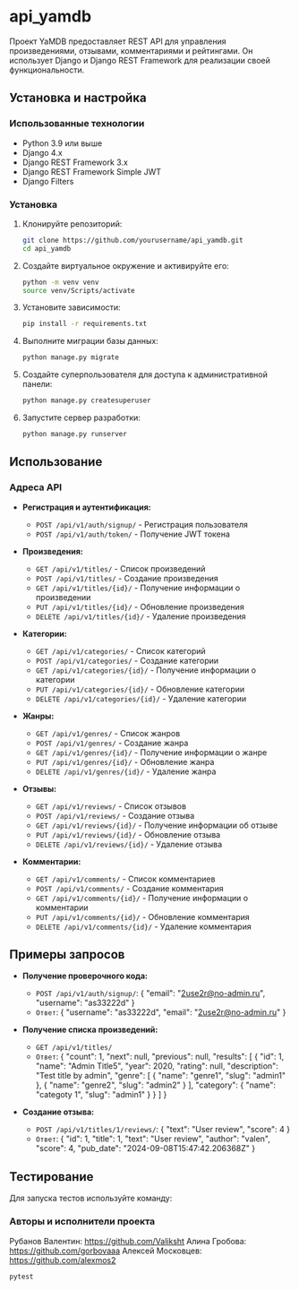# api_yamdb
Проект YaMDB предоставляет REST API для управления произведениями, отзывами, комментариями и рейтингами. Он использует Django и Django REST Framework для реализации своей функциональности.

## Установка и настройка

### Использованные технологии

- Python 3.9 или выше
- Django 4.x
- Django REST Framework 3.x
- Django REST Framework Simple JWT
- Django Filters

### Установка

1. Клонируйте репозиторий:

    ```bash
    git clone https://github.com/yourusername/api_yamdb.git
    cd api_yamdb
    ```

2. Создайте виртуальное окружение и активируйте его:

    ```bash
    python -m venv venv
    source venv/Scripts/activate  
    ```

3. Установите зависимости:

    ```bash
    pip install -r requirements.txt
    ```

4. Выполните миграции базы данных:

    ```bash
    python manage.py migrate
    ```

5. Создайте суперпользователя для доступа к административной панели:

    ```bash
    python manage.py createsuperuser
    ```

6. Запустите сервер разработки:

    ```bash
    python manage.py runserver
    ```

## Использование

### Адреса API

- **Регистрация и аутентификация:**

    - `POST /api/v1/auth/signup/` - Регистрация пользователя
    - `POST /api/v1/auth/token/` - Получение JWT токена

- **Произведения:**

    - `GET /api/v1/titles/` - Список произведений
    - `POST /api/v1/titles/` - Создание произведения
    - `GET /api/v1/titles/{id}/` - Получение информации о произведении
    - `PUT /api/v1/titles/{id}/` - Обновление произведения
    - `DELETE /api/v1/titles/{id}/` - Удаление произведения

- **Категории:**

    - `GET /api/v1/categories/` - Список категорий
    - `POST /api/v1/categories/` - Создание категории
    - `GET /api/v1/categories/{id}/` - Получение информации о категории
    - `PUT /api/v1/categories/{id}/` - Обновление категории
    - `DELETE /api/v1/categories/{id}/` - Удаление категории

- **Жанры:**

    - `GET /api/v1/genres/` - Список жанров
    - `POST /api/v1/genres/` - Создание жанра
    - `GET /api/v1/genres/{id}/` - Получение информации о жанре
    - `PUT /api/v1/genres/{id}/` - Обновление жанра
    - `DELETE /api/v1/genres/{id}/` - Удаление жанра

- **Отзывы:**

    - `GET /api/v1/reviews/` - Список отзывов
    - `POST /api/v1/reviews/` - Создание отзыва
    - `GET /api/v1/reviews/{id}/` - Получение информации об отзыве
    - `PUT /api/v1/reviews/{id}/` - Обновление отзыва
    - `DELETE /api/v1/reviews/{id}/` - Удаление отзыва

- **Комментарии:**

    - `GET /api/v1/comments/` - Список комментариев
    - `POST /api/v1/comments/` - Создание комментария
    - `GET /api/v1/comments/{id}/` - Получение информации о комментарии
    - `PUT /api/v1/comments/{id}/` - Обновление комментария
    - `DELETE /api/v1/comments/{id}/` - Удаление комментария

## Примеры запросов

- **Получение проверочного кода:**

    - `POST /api/v1/auth/signup/`:
    {
        "email": "2use2r@no-admin.ru",
        "username": "as33222d"
    }
    - `Ответ`:
    {
        "username": "as33222d",
        "email": "2use2r@no-admin.ru"
    }

- **Получение списка произведений:**

    - `GET /api/v1/titles/`
    - `Ответ`:
    {
        "count": 1,
        "next": null,
        "previous": null,
        "results": [
            {
                "id": 1,
                "name": "Admin Title5",
                "year": 2020,
                "rating": null,
                "description": "Test title by admin",
                "genre": [
                    {
                        "name": "genre1",
                        "slug": "admin1"
                    },
                    {
                        "name": "genre2",
                        "slug": "admin2"
                    }
                ],
                "category": {
                    "name": "categoty 1",
                    "slug": "admin1"
                }
            }
        ]
    }

- **Создание отзыва:**

    - `POST /api/v1/titles/1/reviews/`:
    {
        "text": "User review",
        "score": 4
    }
    - `Ответ`:
    {
        "id": 1,
        "title": 1,
        "text": "User review",
        "author": "valen",
        "score": 4,
        "pub_date": "2024-09-08T15:47:42.206368Z"
    }

## Тестирование

Для запуска тестов используйте команду:

### Авторы и исполнители проекта

Рубанов Валентин: https://github.com/Valiksht
Алина Гробова: https://github.com/gorbovaaa
Алексей Московцев: https://github.com/alexmos2
```bash
pytest